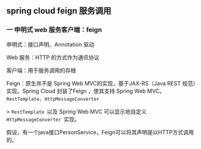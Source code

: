 ## spring cloud feign 服务调用

### 一 申明式 web 服务客户端：feign

申明式：接口声明、Annotation 驱动

Web 服务：HTTP 的方式作为通讯协议

客户端：用于服务调用的存根

Feign：原生并不是 Spring Web MVC的实现，基于JAX-RS（Java REST 规范）实现。Spring Cloud 封装了Feign ，使其支持 Spring Web MVC。`RestTemplate`、`HttpMessageConverter`

\> `RestTemplate `以及 Spring Web MVC 可以显示地自定义 `HttpMessageConverter `实现。

假设，有一个java接口PersonService，Feign可以将其声明是以HTTP方式调用的。



















































